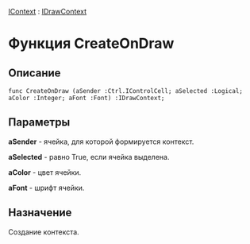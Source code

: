 ﻿---
Link: .IDrawContext.@CreateOnDraw
---

[IContext](..\IContext.Default) : [IDrawContext](Default)

# Функция CreateOnDraw

## Описание

    func CreateOnDraw (aSender :Ctrl.IControlCell; aSelected :Logical; aColor :Integer; aFont :Font) :IDrawContext;

## Параметры

**aSender** - ячейка, для которой формируется контекст.

**aSelected** - равно True, если ячейка выделена.

**aColor** - цвет ячейки.

**aFont** - шрифт ячейки.

## Назначение

Создание контекста.